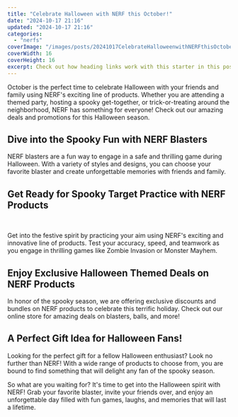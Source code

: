 ```yaml
---
title: "Celebrate Halloween with NERF this October!"
date: "2024-10-17 21:16"
updated: "2024-10-17 21:16"
categories:
  - "nerfs"
coverImage: "/images/posts/20241017CelebrateHalloweenwithNERFthisOctober_1.jpg"
coverWidth: 16
coverHeight: 16
excerpt: Check out how heading links work with this starter in this post.
---
```


<script>
  import { base } from '$app/paths';
</script>


October is the perfect time to celebrate Halloween with your friends and family using NERF's exciting line of products. Whether you are attending a themed party, hosting a spooky get-together, or trick-or-treating around the neighborhood, NERF has something for everyone! Check out our amazing deals and promotions for this Halloween season. 

## Dive into the Spooky Fun with NERF Blasters

NERF blasters are a fun way to engage in a safe and thrilling game during Halloween. With a variety of styles and designs, you can choose your favorite blaster and create unforgettable memories with friends and family.

## Get Ready for Spooky Target Practice with NERF Products 


<img class="cover-image" src="{base}/images/posts/20241017CelebrateHalloweenwithNERFthisOctober_2.jpg" alt="" style="aspect-ratio: 16 / 16;" width="16" height="16">

Get into the festive spirit by practicing your aim using NERF's exciting and innovative line of products. Test your accuracy, speed, and teamwork as you engage in thrilling games like Zombie Invasion or Monster Mayhem.

## Enjoy Exclusive Halloween Themed Deals on NERF Products 

In honor of the spooky season, we are offering exclusive discounts and bundles on NERF products to celebrate this terrific holiday. Check out our online store for amazing deals on blasters, balls, and more!

## A Perfect Gift Idea for Halloween Fans!

Looking for the perfect gift for a fellow Halloween enthusiast? Look no further than NERF! With a wide range of products to choose from, you are bound to find something that will delight any fan of the spooky season.

So what are you waiting for? It's time to get into the Halloween spirit with NERF! Grab your favorite blaster, invite your friends over, and enjoy an unforgettable day filled with fun games, laughs, and memories that will last a lifetime.